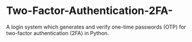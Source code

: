 # Two-Factor-Authentication-2FA-
A login system which generates and verify one-time passwords (OTP) for two-factor authentication (2FA) in Python.
